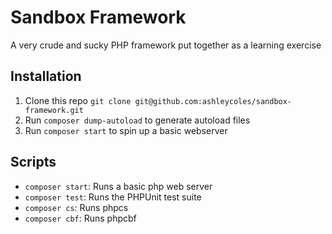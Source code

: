 # Sandbox Framework

A very crude and sucky PHP framework put together as a learning exercise

## Installation
1. Clone this repo `git clone git@github.com:ashleycoles/sandbox-framework.git`
2. Run `composer dump-autoload` to generate autoload files
4. Run `composer start` to spin up a basic webserver

## Scripts
- `composer start`: Runs a basic php web server
- `composer test`: Runs the PHPUnit test suite
- `composer cs`: Runs phpcs
- `composer cbf`: Runs phpcbf